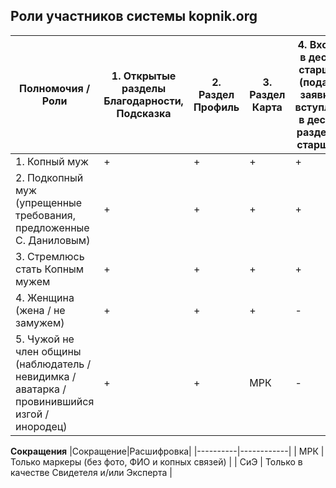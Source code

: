 ## Роли участников системы kopnik.org

| Полномочия / Роли | 1. Открытые разделы Благодарности, Подсказка  | 2. Раздел Профиль | 3. Раздел Карта | 4. Входить в десятку старшины (подавать заявки на вступление в десятку, раздел Чат старшины) | 5. Быть старшиной (раздел Моя десятка и Чат десятки) | 6. Заверять (в том числе роль) новых членов общины (раздел Заявки на вступление) | 7. Беседовать один на один | 8. Созыв Копы | 9. Участие в Копах | 10. Голосование на копах
|-----------------------------------------------------------------------------------------------|---|---|---|---|---|---|---|---|---|---|
| 1. Копный муж                                                                                 | + | + | + | + | + | + | + | + | + | + |
| 2. Подкопный муж (упрещенные требования, предложенные С. Даниловым)                           | + | + | + | + | + | + | + | + | + | + |
| 3. Стремлюсь стать Копным мужем                                                               | + | + | + | + | - | - | + | - |СиЭ| - |
| 4. Женщина (жена / не замужем)                                                                | + | + | + | - | - | - | + | - |СиЭ| - |
| 5. Чужой не член общины (наблюдатель / невидимка / аватарка / провинившийся изгой / инородец) | + | + |МРК| - | - | - | - | - |СиЭ| - |


__Сокращения__
|Сокращение|Расшифровка|
|----------|------------|
| МРК       | Только маркеры (без фото, ФИО и копных связей) |
| СиЭ       | Только в качестве Свидетеля и/или Эксперта |
